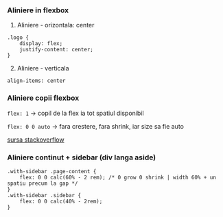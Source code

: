 ### Aliniere in flexbox

1) Aliniere - orizontala: center

```
.logo {
    display: flex;
    justify-content: center;
}
```

2) Aliniere - verticala

`align-items: center`


### Aliniere copii flexbox

`flex: 1` -> copil de la flex ia tot spatiul disponibil

`flex: 0 0 auto` -> fara crestere, fara shrink, iar size sa fie auto

[sursa stackoverflow](https://stackoverflow.com/questions/37386244/what-does-flex-1-mean)


### Aliniere continut + sidebar (div langa aside)

```
.with-sidebar .page-content {
    flex: 0 0 calc(60% - 2 rem); /* 0 grow 0 shrink | width 60% + un spatiu precum la gap */
}
.with-sidebar .sidebar {
    flex: 0 0 calc(40% - 2rem);
}
```